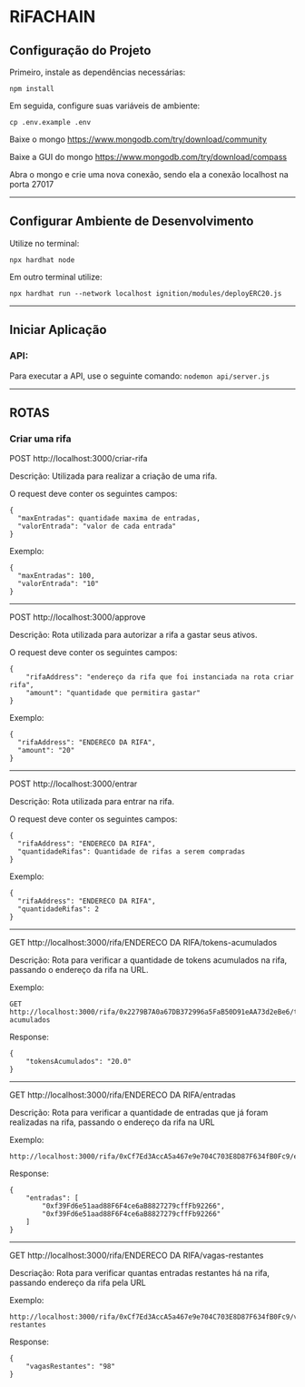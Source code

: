 # RiFACHAIN

## Configuração do Projeto

Primeiro, instale as dependências necessárias:

`npm install`

Em seguida, configure suas variáveis de ambiente:

`cp .env.example .env`

Baixe o mongo
https://www.mongodb.com/try/download/community

Baixe a GUI do mongo
https://www.mongodb.com/try/download/compass

Abra o mongo e crie uma nova conexão, sendo ela a conexão localhost na porta 27017

---

## Configurar Ambiente de Desenvolvimento

Utilize no terminal:

`npx hardhat node`

Em outro terminal utilize:

`npx hardhat run --network localhost ignition/modules/deployERC20.js`

---

## Iniciar Aplicação

### API:

Para executar a API, use o seguinte comando:
`nodemon api/server.js`

---

## ROTAS

### Criar uma rifa

POST http://localhost:3000/criar-rifa

Descrição:
Utilizada para realizar a criação de uma rifa.

O request deve conter os seguintes campos:

```
{
  "maxEntradas": quantidade maxima de entradas,
  "valorEntrada": "valor de cada entrada"
}

```

Exemplo:

```
{
  "maxEntradas": 100,
  "valorEntrada": "10"
}
```

---

POST http://localhost:3000/approve

Descrição:
Rota utilizada para autorizar a rifa a gastar seus ativos.

O request deve conter os seguintes campos:

```
{
    "rifaAddress": "endereço da rifa que foi instanciada na rota criar rifa",
    "amount": "quantidade que permitira gastar"
}
```

Exemplo:

```
{
  "rifaAddress": "ENDERECO DA RIFA",
  "amount": "20"
}

```

---

POST http://localhost:3000/entrar

Descrição:
Rota utilizada para entrar na rifa.

O request deve conter os seguintes campos:

```
{
  "rifaAddress": "ENDERECO DA RIFA",
  "quantidadeRifas": Quantidade de rifas a serem compradas
}
```

Exemplo:

```
{
  "rifaAddress": "ENDERECO DA RIFA",
  "quantidadeRifas": 2
}
```

---

GET http://localhost:3000/rifa/ENDERECO DA RIFA/tokens-acumulados

Descrição: Rota para verificar a quantidade de tokens acumulados na rifa, passando o endereço da rifa na URL.

Exemplo:

```
GET http://localhost:3000/rifa/0x2279B7A0a67DB372996a5FaB50D91eAA73d2eBe6/tokens-acumulados

```

Response:

```
{
    "tokensAcumulados": "20.0"
}
```

---

GET http://localhost:3000/rifa/ENDERECO DA RIFA/entradas

Descrição: Rota para verificar a quantidade de entradas que já foram realizadas na rifa, passando o endereço da rifa na URL

Exemplo:

```
http://localhost:3000/rifa/0xCf7Ed3AccA5a467e9e704C703E8D87F634fB0Fc9/entradas
```

Response:

```
{
    "entradas": [
        "0xf39Fd6e51aad88F6F4ce6aB8827279cffFb92266",
        "0xf39Fd6e51aad88F6F4ce6aB8827279cffFb92266"
    ]
}
```

---

GET http://localhost:3000/rifa/ENDERECO DA RIFA/vagas-restantes

Descriação: Rota para verificar quantas entradas restantes há na rifa, passando endereço da rifa pela URL

Exemplo:

```
http://localhost:3000/rifa/0xCf7Ed3AccA5a467e9e704C703E8D87F634fB0Fc9/vagas-restantes
```

Response:

```
{
    "vagasRestantes": "98"
}
```
